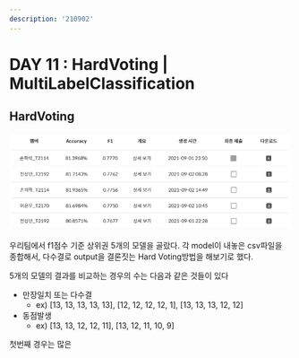 ```yaml
---
description: '210902'
---
```


# DAY 11 : HardVoting \| MultiLabelClassification

## HardVoting

![](../../../.gitbook/assets/image%20%281033%29.png)

우리팀에서 f1점수 기준 상위권 5개의 모델을 골랐다. 각 model이 내놓은 csv파일을 종합해서, 다수결로 output을 결론짓는 Hard Voting방법을 해보기로 했다.

5개의 모델의 결과를 비교하는 경우의 수는 다음과 같은 것들이 있다

* 만장일치 또는 다수결
  * ex\) \[13, 13, 13, 13, 13\], \[12, 12, 12, 12, 1\], \[13, 13, 13, 12, 12\]
* 동점발생
  * ex\) \[13, 13, 12, 12, 11\], \[13, 12, 11, 10, 9\]

첫번째 경우는 많은 


